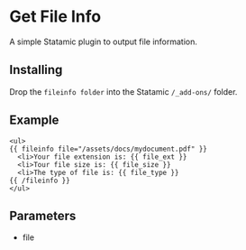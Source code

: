 Get File Info
=============

A simple Statamic plugin to output file information.

## Installing

Drop the `fileinfo folder` into the Statamic `/_add-ons/` folder.

## Example

~~~
<ul>
{{ fileinfo file="/assets/docs/mydocument.pdf" }}
  <li>Your file extension is: {{ file_ext }}
  <li>Tour file size is: {{ file_size }}
  <li>The type of file is: {{ file_type }}
{{ /fileinfo }}
</ul>
~~~

## Parameters

- file

